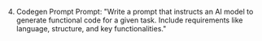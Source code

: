 4. Codegen Prompt
Prompt:
"Write a prompt that instructs an AI model to generate functional code for a given task. Include requirements like language, structure, and key functionalities."